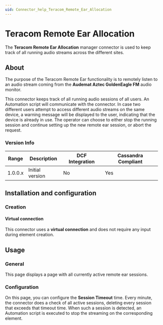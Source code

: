 ```yaml
---
uid: Connector_help_Teracom_Remote_Ear_Allocation
---
```


# Teracom Remote Ear Allocation

The **Teracom Remote Ear Allocation** manager connector is used to keep track of all running audio streams across the different sites.

## About

The purpose of the Teracom Remote Ear functionality is to remotely listen to an audio stream coming from the **Audemat Aztec GoldenEagle FM** audio monitor.

This connector keeps track of all running audio sessions of all users. An Automation script will communicate with the connector. In case two different users attempt to access different audio streams on the same device, a warning message will be displayed to the user, indicating that the device is already in use. The operator can choose to either stop the running session and continue setting up the new remote ear session, or abort the request.

### Version Info

| **Range** | **Description** | **DCF Integration** | **Cassandra Compliant** |
|------------------|-----------------|---------------------|-------------------------|
| 1.0.0.x          | Initial version | No                  | Yes                     |

## Installation and configuration

### Creation

#### Virtual connection

This connector uses a **virtual connection** and does not require any input during element creation.

## Usage

### General

This page displays a page with all currently active remote ear sessions.

### Configuration

On this page, you can configure the **Session Timeout** time. Every minute, the connector does a check of all active sessions, deleting every session that exceeds that timeout time. When such a session is detected, an Automation script is executed to stop the streaming on the corresponding element.
